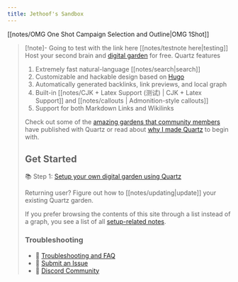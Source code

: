 ```yaml
---
title: Jethoof's Sandbox
---
```

[[notes/OMG One Shot Campaign Selection and Outline|OMG 1Shot]]

>[!note]- 
> Going to test with the link here [[notes/testnote here|testing]]
> Host your second brain and [digital garden](https://jzhao.xyz/posts/networked-thought) for free. Quartz features
>1. Extremely fast natural-language [[notes/search|search]]
>2. Customizable and hackable design based on [Hugo](https://gohugo.io/)
>3. Automatically generated backlinks, link previews, and local graph
>4. Built-in [[notes/CJK + Latex Support (测试) | CJK + Latex Support]] and [[notes/callouts | Admonition-style callouts]]
>5. Support for both Markdown Links and Wikilinks
>
> Check out some of the [amazing gardens that community members](notes/showcase.md) have published with Quartz or read about [why I made Quartz](notes/philosophy.md) to begin with.
>
> ## Get Started
> 📚 Step 1: [Setup your own digital garden using Quartz](notes/setup.md)
>
> Returning user? Figure out how to [[notes/updating|update]] your existing Quartz garden.
> 
>
> If you prefer browsing the contents of this site through a list instead of a graph, you see a list of all [setup-related notes](/tags/setup).
>
> ### Troubleshooting
> - 🚧 [Troubleshooting and FAQ](notes/troubleshooting.md)
> - 🐛 [Submit an Issue](https://github.com/jackyzha0/quartz/issues)
> - 👀 [Discord Community](https://discord.gg/cRFFHYye7t)


